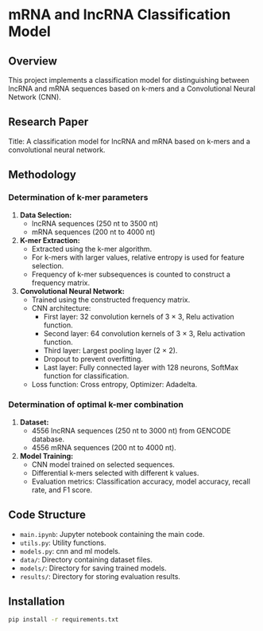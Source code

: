 # mRNA and lncRNA Classification Model

## Overview
This project implements a classification model for distinguishing between lncRNA and mRNA sequences based on k-mers and a Convolutional Neural Network (CNN).

## Research Paper
Title: A classification model for lncRNA and mRNA based on k-mers and a convolutional neural network.

## Methodology
### Determination of k-mer parameters
1. **Data Selection:**
   - lncRNA sequences (250 nt to 3500 nt)
   - mRNA sequences (200 nt to 4000 nt)
2. **K-mer Extraction:**
   - Extracted using the k-mer algorithm.
   - For k-mers with larger values, relative entropy is used for feature selection.
   - Frequency of k-mer subsequences is counted to construct a frequency matrix.
3. **Convolutional Neural Network:**
   - Trained using the constructed frequency matrix.
   - CNN architecture:
     - First layer: 32 convolution kernels of 3 × 3, Relu activation function.
     - Second layer: 64 convolution kernels of 3 × 3, Relu activation function.
     - Third layer: Largest pooling layer (2 × 2).
     - Dropout to prevent overfitting.
     - Last layer: Fully connected layer with 128 neurons, SoftMax function for classification.
   - Loss function: Cross entropy, Optimizer: Adadelta.

### Determination of optimal k-mer combination
1. **Dataset:**
   - 4556 lncRNA sequences (250 nt to 3000 nt) from GENCODE database.
   - 4556 mRNA sequences (200 nt to 4000 nt).
2. **Model Training:**
   - CNN model trained on selected sequences.
   - Differential k-mers selected with different k values.
   - Evaluation metrics: Classification accuracy, model accuracy, recall rate, and F1 score.

## Code Structure
- `main.ipynb`: Jupyter notebook containing the main code.
- `utils.py`: Utility functions.
- `models.py`: cnn and ml models.
- `data/`: Directory containing dataset files.
- `models/`: Directory for saving trained models.
- `results/`: Directory for storing evaluation results.

## Installation
```bash
pip install -r requirements.txt

